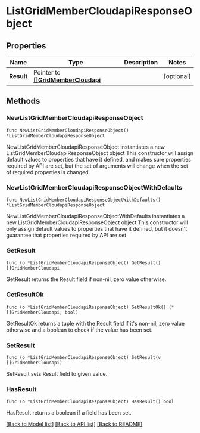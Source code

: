 # ListGridMemberCloudapiResponseObject

## Properties

Name | Type | Description | Notes
------------ | ------------- | ------------- | -------------
**Result** | Pointer to [**[]GridMemberCloudapi**](GridMemberCloudapi.md) |  | [optional] 

## Methods

### NewListGridMemberCloudapiResponseObject

`func NewListGridMemberCloudapiResponseObject() *ListGridMemberCloudapiResponseObject`

NewListGridMemberCloudapiResponseObject instantiates a new ListGridMemberCloudapiResponseObject object
This constructor will assign default values to properties that have it defined,
and makes sure properties required by API are set, but the set of arguments
will change when the set of required properties is changed

### NewListGridMemberCloudapiResponseObjectWithDefaults

`func NewListGridMemberCloudapiResponseObjectWithDefaults() *ListGridMemberCloudapiResponseObject`

NewListGridMemberCloudapiResponseObjectWithDefaults instantiates a new ListGridMemberCloudapiResponseObject object
This constructor will only assign default values to properties that have it defined,
but it doesn't guarantee that properties required by API are set

### GetResult

`func (o *ListGridMemberCloudapiResponseObject) GetResult() []GridMemberCloudapi`

GetResult returns the Result field if non-nil, zero value otherwise.

### GetResultOk

`func (o *ListGridMemberCloudapiResponseObject) GetResultOk() (*[]GridMemberCloudapi, bool)`

GetResultOk returns a tuple with the Result field if it's non-nil, zero value otherwise
and a boolean to check if the value has been set.

### SetResult

`func (o *ListGridMemberCloudapiResponseObject) SetResult(v []GridMemberCloudapi)`

SetResult sets Result field to given value.

### HasResult

`func (o *ListGridMemberCloudapiResponseObject) HasResult() bool`

HasResult returns a boolean if a field has been set.


[[Back to Model list]](../README.md#documentation-for-models) [[Back to API list]](../README.md#documentation-for-api-endpoints) [[Back to README]](../README.md)


